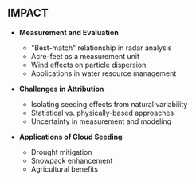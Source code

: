 ## IMPACT

- **Measurement and Evaluation**
  - "Best-match" relationship in radar analysis
  - Acre-feet as a measurement unit
  - Wind effects on particle dispersion
  - Applications in water resource management

- **Challenges in Attribution**
  - Isolating seeding effects from natural variability
  - Statistical vs. physically-based approaches
  - Uncertainty in measurement and modeling

- **Applications of Cloud Seeding**
  - Drought mitigation
  - Snowpack enhancement
  - Agricultural benefits